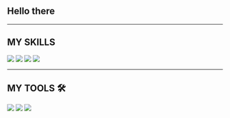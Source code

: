 ##                                                    Hello there 
  
________________________________________________________________________________________________________________________________
## MY SKILLS
![](https://img.shields.io/badge/lanuguage-C-informational?style=flat&logo=<LOGO_NAME>&logoColor=blue&color=#1facc4) 
![](https://img.shields.io/badge/lanuguage-Java-informational?style=flat&logo=<LOGO_NAME>&logoColor=white&color=2bbc8a)
![](https://img.shields.io/badge/web-HTML/CSS-informational?style=flat&logo=<LOGO_NAME>&logoColor=white&color=2bbc8a)
![](https://img.shields.io/badge/lanuguage(learning)-Python-informational?style=flat&logo=<LOGO_NAME>&logoColor=white&color=2bbc8a)
________________________________________________________________________________________________________________________________
<!--
**S-h-reyash/S-h-reyash** is a ✨ _special_ ✨ repository because its `README.md` (this file) appears on your GitHub profile.

Here are some ideas to get you started:


- 🌱 I’m currently learning Python 
 I know C, Java, HTML (not a programming language) and CSS 
-->
## MY TOOLS  🛠️
![](https://img.shields.io/badge/OS-Windows-informational?style=flat&logo=<LOGO_NAME>&logoColor=white&color=2bbc8a) 
![](https://img.shields.io/badge/editor-VSCode-informational?style=flat&logo=<LOGO_NAME>&logoColor=white&color=2bbc8a) 
![](https://img.shields.io/badge/editor-PyCharm-informational?style=flat&logo=<LOGO_NAME>&logoColor=white&color=2bbc8a) 


